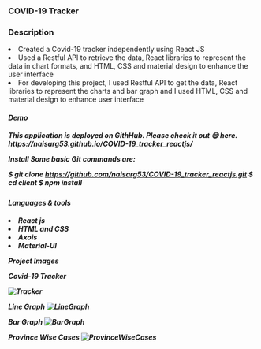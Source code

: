 <h3><b>COVID-19 Tracker</b></h3>

<h3><b>Description</b></h3>
<ui>
<li>Created a Covid-19 tracker independently using React JS</li>
<li>Used a Restful API to retrieve the data, React libraries to represent the data in chart
formats, and HTML, CSS and material design to enhance the user interface</li>
<li>For developing this project, I used Restful API to get the data, React libraries to
represent the charts and bar graph and I used HTML, CSS and material design to
enhance user interface</li>
</ui>
 
<h5><b>Demo<b><h5>
This application is deployed on GithHub. Please check it out 😄 here.
https://naisarg53.github.io/COVID-19_tracker_reactjs/

Install
Some basic Git commands are:

$ git clone https://github.com/naisarg53/COVID-19_tracker_reactjs.git
$ cd client
$ npm install

<h4><b>Languages & tools</b><h4>
<ui>
<li>React js</li>

<li>HTML and CSS</li>

<li>Axois</li>
 
<li>Material-UI</li>
</ui>
 
<b>Project Images</b>
 
 
<b>Covid-19 Tracker</b>

![Tracker](https://user-images.githubusercontent.com/59700346/132244440-58fb7da5-442a-4925-9bd0-7091d58c44f5.JPG)
 


<b>Line Graph</b> 
![LineGraph](https://user-images.githubusercontent.com/59700346/132244452-a7d40874-7fc5-4b74-b730-9f5bd86885e5.JPG)

 
<b>Bar Graph</b>
![BarGraph](https://user-images.githubusercontent.com/59700346/132244459-0d4ce60d-40e6-42d0-b344-3f75b32f0dcc.JPG)

 
<b>Province Wise Cases</b>
![ProvinceWiseCases](https://user-images.githubusercontent.com/59700346/132244467-6bd067e9-51c8-4fdf-80c4-55cd4d053d0f.JPG)
